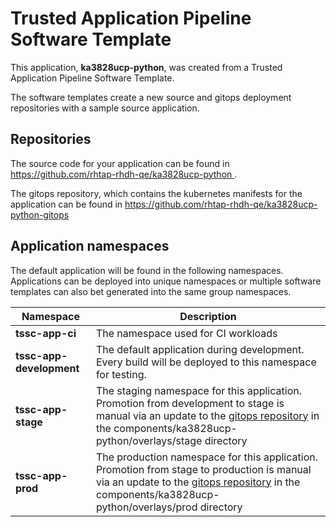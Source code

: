 # Trusted Application Pipeline Software Template

This application, **ka3828ucp-python**, was created from a Trusted Application Pipeline Software Template.

The software templates create a new source and gitops deployment repositories with a sample source application. 

## Repositories

The source code for your application can be found in [https://github.com/rhtap-rhdh-qe/ka3828ucp-python ](https://github.com/rhtap-rhdh-qe/ka3828ucp-python ).
 
The gitops repository, which contains the kubernetes manifests for the application can be found in 
[https://github.com/rhtap-rhdh-qe/ka3828ucp-python-gitops ](https://github.com/rhtap-rhdh-qe/ka3828ucp-python-gitops ) 

## Application namespaces 

The default application will be found in the following namespaces. Applications can be deployed into unique namespaces or multiple software templates can also bet generated into the same group namespaces.  

|  Namespace   |  Description   |  
| -------- | -------- |
| **tssc-app-ci** | The namespace used for CI workloads |
| **tssc-app-development** | The default application during development. Every build will be deployed to this namespace for testing. |
| **tssc-app-stage** | The staging namespace for this application. Promotion from development to stage is manual via an update to the [gitops repository](https://github.com/rhtap-rhdh-qe/ka3828ucp-python-gitops ) in the components/ka3828ucp-python/overlays/stage directory |
| **tssc-app-prod** | The production namespace for this application. Promotion from stage to production is manual via an update to the [gitops repository](https://github.com/rhtap-rhdh-qe/ka3828ucp-python-gitops ) in the components/ka3828ucp-python/overlays/prod directory |